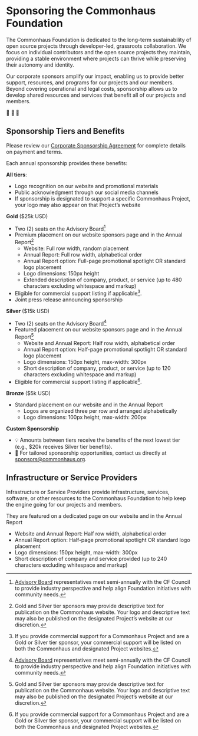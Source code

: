 # Sponsoring the Commonhaus Foundation

The Commonhaus Foundation is dedicated to the long-term sustainability of open source projects through developer-led, grassroots collaboration.
We focus on individual contributors and the open source projects they maintain, providing a stable environment where projects can thrive while preserving their autonomy and identity.

Our corporate sponsors amplify our impact, enabling us to provide better support, resources, and programs for our projects and our members.
Beyond covering operational and legal costs, sponsorship allows us to develop shared resources and services that benefit all of our projects and members.

🙏 🫶 🚀

## Sponsorship Tiers and Benefits

Please review our [Corporate Sponsorship Agreement](https://docs.google.com/document/d/1VRRdZoYsQEBIcirYpGR72rYElu3KyINT/edit?usp=drive_link&ouid=118260000630928579528&rtpof=true&sd=true) for complete details on payment and terms.

Each annual sponsorship provides these benefits:

**All tiers**:

- Logo recognition on our website and promotional materials
- Public acknowledgment through our social media channels
- If sponsorship is designated to support a specific Commonhaus Project, your logo may also appear on that Project’s website

**Gold** ($25k USD)

- Two (2) seats on the Advisory Board[^ab]
- Premium placement on our website sponsors page and in the Annual Report[^recognition]
    - Website: Full row width, random placement
    - Annual Report: Full row width, alphabetical order
    - Annual Report option: Full-page promotional spotlight OR standard logo placement
    - Logo dimensions: 150px height
    - Extended description of company, product, or service (up to 480 characters excluding whitespace and markup)
- Eligible for commercial support listing if applicable[^commercial].
- Joint press release announcing sponsorship

**Silver** ($15k USD)

- Two (2) seats on the Advisory Board[^ab]
- Featured placement on our website sponsors page and in the Annual Report[^recognition]
    - Website and Annual Report: Half row width, alphabetical order
    - Annual Report option: Half-page promotional spotlight OR standard logo placement
    - Logo dimensions: 150px height, max-width: 300px
    - Short description of company, product, or service (up to 120 characters excluding whitespace and markup)
- Eligible for commercial support listing if applicable[^commercial].

**Bronze** ($5k USD)

- Standard placement on our website and in the Annual Report
    - Logos are organized three per row and arranged alphabetically
    - Logo dimensions: 100px height, max-width: 200px

**Custom Sponsorship**

- 💡 Amounts between tiers receive the benefits of the next lowest tier (e.g., $20k receives Silver tier benefits).
- 📩 For tailored sponsorship opportunities, contact us directly at [sponsors@commonhaus.org](mailto:sponsors@commonhaus.org).

## Infrastructure or Service Providers

Infrastructure or Service Providers provide infrastructure, services, software, or other resources to the Commonhaus Foundation to help keep the engine going for our projects and members.

They are featured on a dedicated page on our website and in the Annual Report

- Website and Annual Report: Half row width, alphabetical order
- Annual Report option: Half-page promotional spotlight OR standard logo placement
- Logo dimensions: 150px height, max-width: 300px
- Short description of company and service provided (up to 240 characters excluding whitespace and markup)

[^ab]: [Advisory Board](../../bylaws/5-cf-advisory-board.md) representatives meet semi-annually with the CF Council to provide industry perspective and help align Foundation initiatives with community needs.
[^recognition]: Gold and Silver tier sponsors may provide descriptive text for publication on the Commonhaus website. Your logo and descriptive text may also be published on the designated Project’s website at our discretion.
[^commercial]: If you provide commercial support for a Commonhaus Project and are a Gold or Silver tier sponsor, your commercial support will be listed on both the Commonhaus and designated Project websites.
